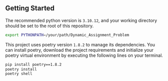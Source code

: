 ## Getting Started

The recommended python version is `3.10.12`, and your working directory should be set to the root of this repository.

```bash
export PYTHONPATH=/your/path/Dynamic_Assignment_Problem
```

This project uses poetry version `1.8.2` to manage its dependencies. You can install poetry, download the project requirements and initialize your poetry virtual environment by executing the following lines on your terminal.

```bash
pip install poetry==1.8.2
poetry install
poetry shell
```
